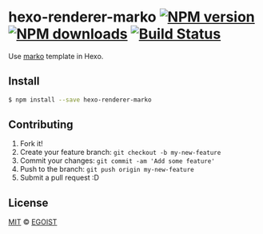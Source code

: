 # hexo-renderer-marko [![NPM version](https://img.shields.io/npm/v/hexo-renderer-marko.svg?style=flat-square)](https://npmjs.com/package/hexo-renderer-marko) [![NPM downloads](https://img.shields.io/npm/dm/hexo-renderer-marko.svg?style=flat-square)](https://npmjs.com/package/hexo-renderer-marko) [![Build Status](https://img.shields.io/circleci/project/egoist/hexo-renderer-marko/master.svg?style=flat-square)](https://circleci.com/gh/egoist/hexo-renderer-marko)

Use [marko](https://github.com/marko-js/marko/) template in Hexo.

## Install

```bash
$ npm install --save hexo-renderer-marko
```

## Contributing

1. Fork it!
2. Create your feature branch: `git checkout -b my-new-feature`
3. Commit your changes: `git commit -am 'Add some feature'`
4. Push to the branch: `git push origin my-new-feature`
5. Submit a pull request :D

## License

[MIT](https://egoist.mit-license.org/) © [EGOIST](https://github.com/egoist)
